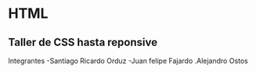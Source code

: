 ﻿# HTML

## Taller de CSS hasta reponsive

Integrantes
-Santiago Ricardo Orduz
-Juan felipe Fajardo
.Alejandro Ostos
